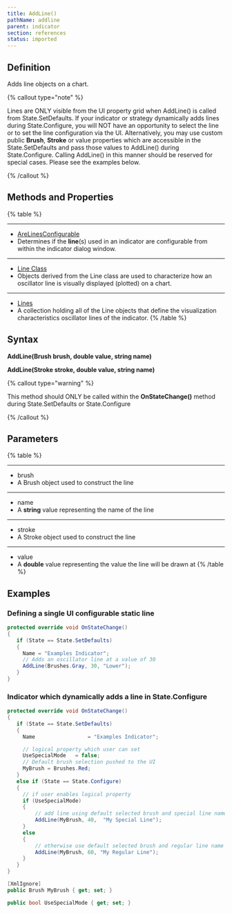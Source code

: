 ```yaml
---
title: AddLine()
pathName: addline
parent: indicator
section: references
status: imported
---
```


## Definition

Adds line objects on a chart.

{% callout type="note" %}

Lines are ONLY visible from the UI property grid when AddLine() is called from State.SetDefaults. If your indicator or strategy dynamically adds lines during State.Configure, you will NOT have an opportunity to select the line or to set the line configuration via the UI. Alternatively, you may use custom public **Brush**, **Stroke** or value properties which are accessible in the State.SetDefaults and pass those values to AddLine() during State.Configure. Calling AddLine() in this manner should be reserved for special cases. Please see the examples below.

{% /callout %}

## Methods and Properties

{% table %}

---

* [AreLinesConfigurable](arelinesconfigurable)
* Determines if the **line**(s) used in an indicator are configurable from within the indicator dialog window.

---

* [Line Class](line_class)
* Objects derived from the Line class are used to characterize how an oscillator line is visually displayed (plotted) on a chart.

---

* [Lines](lines)
* A collection holding all of the Line objects that define the visualization characteristics oscillator lines of the indicator.
{% /table %}

## Syntax

**AddLine(Brush brush, double value, string name)**

**AddLine(Stroke stroke, double value, string name)**

{% callout type="warning" %}

This method should ONLY be called within the **OnStateChange()** method during State.SetDefaults or State.Configure

{% /callout %}

## Parameters

{% table %}

---

* brush
* A Brush object used to construct the line

---

* name
* A **string** value representing the name of the line

---

* stroke
* A Stroke object used to construct the line

---

* value
* A **double** value representing the value the line will be drawn at
{% /table %}

## Examples

### Defining a single UI configurable static line

```csharp
protected override void OnStateChange()
{
   if (State == State.SetDefaults)
   {
     Name = "Examples Indicator";
     // Adds an oscillator line at a value of 30
     AddLine(Brushes.Gray, 30, "Lower");
   }
}
```

### Indicator which dynamically adds a line in State.Configure

```csharp
protected override void OnStateChange()
{
   if (State == State.SetDefaults)
   {
     Name                 = "Examples Indicator";

     // logical property which user can set
     UseSpecialMode   = false;
     // Default brush selection pushed to the UI
     MyBrush = Brushes.Red;
   }
   else if (State == State.Configure)
   {
     // if user enables logical property
     if (UseSpecialMode)
     {
         // add line using default selected brush and special line name
         AddLine(MyBrush, 40,  "My Special Line");
     }
     else
     {
         // otherwise use default selected brush and regular line name
         AddLine(MyBrush, 60, "My Regular Line");
     }
   }
}

[XmlIgnore]
public Brush MyBrush { get; set; }

public bool UseSpecialMode { get; set; }
```
